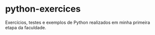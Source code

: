 # python-exercices
 Exercícios, testes e exemplos de Python realizados em minha primeira etapa da faculdade.
